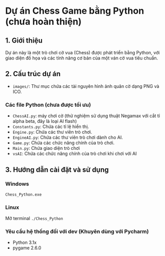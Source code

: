 # Dự án Chess Game bằng Python (chưa hoàn thiện)

## 1. Giới thiệu

Dự án này là một trò chơi cờ vua (Chess) được phát triển bằng Python, với giao diện đồ họa và các tính năng cơ bản của một ván cờ vua tiêu chuẩn.

## 2. Cấu trúc dự án

- `images/`: Thư mục chứa các tài nguyên hình ảnh quân cờ dạng PNG và ICO.

### Các file Python (chưa được tối ưu)

- `ChessAI.py`: máy chơi cờ (thử nghiệm sử dụng thuật Negamax với cắt tỉ alpha beta, đây là loại AI flash)
- `Constants.py`: Chứa các tỉ lệ hiển thị.
- `Engine.py`: Chứa các thư viên trò chơi.
- `EngineAI.py`: Chứa các thư viên trò chơi dành cho AI.
- `Game.py`: Chứa các chức năng chính của trò chơi.
- `Main.py`: Chứa giao diện trò chơi
- `vsAI`: Chứa các chức năng chính của trò chơi khi chơi với AI

## 3. Hướng dẫn cài đặt và sử dụng

### Windows
`Chess_Python.exe`

### Linux 
Mở terminal
`./Chess_Python`

### Yêu cầu hệ thống đối với dev (Khuyên dùng với Pycharm)

- Python 3.1x
- pygame 2.6.0
